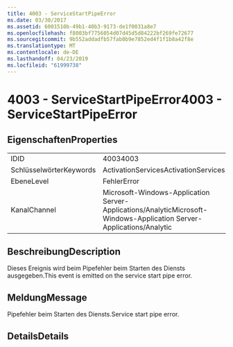 ```yaml
---
title: 4003 - ServiceStartPipeError
ms.date: 03/30/2017
ms.assetid: 6001510b-49b1-40b3-9173-de1f0031a8e7
ms.openlocfilehash: f8003bf7756054d07d45d5d84222bf269fe72677
ms.sourcegitcommit: 9b552addadfb57fab0b9e7852ed4f1f1b8a42f8e
ms.translationtype: MT
ms.contentlocale: de-DE
ms.lasthandoff: 04/23/2019
ms.locfileid: "61999738"
---
```

# <a name="4003---servicestartpipeerror"></a><span data-ttu-id="80b2e-102">4003 - ServiceStartPipeError</span><span class="sxs-lookup"><span data-stu-id="80b2e-102">4003 - ServiceStartPipeError</span></span>
## <a name="properties"></a><span data-ttu-id="80b2e-103">Eigenschaften</span><span class="sxs-lookup"><span data-stu-id="80b2e-103">Properties</span></span>  
  
|||  
|-|-|  
|<span data-ttu-id="80b2e-104">ID</span><span class="sxs-lookup"><span data-stu-id="80b2e-104">ID</span></span>|<span data-ttu-id="80b2e-105">4003</span><span class="sxs-lookup"><span data-stu-id="80b2e-105">4003</span></span>|  
|<span data-ttu-id="80b2e-106">Schlüsselwörter</span><span class="sxs-lookup"><span data-stu-id="80b2e-106">Keywords</span></span>|<span data-ttu-id="80b2e-107">ActivationServices</span><span class="sxs-lookup"><span data-stu-id="80b2e-107">ActivationServices</span></span>|  
|<span data-ttu-id="80b2e-108">Ebene</span><span class="sxs-lookup"><span data-stu-id="80b2e-108">Level</span></span>|<span data-ttu-id="80b2e-109">Fehler</span><span class="sxs-lookup"><span data-stu-id="80b2e-109">Error</span></span>|  
|<span data-ttu-id="80b2e-110">Kanal</span><span class="sxs-lookup"><span data-stu-id="80b2e-110">Channel</span></span>|<span data-ttu-id="80b2e-111">Microsoft-Windows-Application Server-Applications/Analytic</span><span class="sxs-lookup"><span data-stu-id="80b2e-111">Microsoft-Windows-Application Server-Applications/Analytic</span></span>|  
  
## <a name="description"></a><span data-ttu-id="80b2e-112">Beschreibung</span><span class="sxs-lookup"><span data-stu-id="80b2e-112">Description</span></span>  
 <span data-ttu-id="80b2e-113">Dieses Ereignis wird beim Pipefehler beim Starten des Diensts ausgegeben.</span><span class="sxs-lookup"><span data-stu-id="80b2e-113">This event is emitted on the service start pipe error.</span></span>  
  
## <a name="message"></a><span data-ttu-id="80b2e-114">Meldung</span><span class="sxs-lookup"><span data-stu-id="80b2e-114">Message</span></span>  
 <span data-ttu-id="80b2e-115">Pipefehler beim Starten des Diensts.</span><span class="sxs-lookup"><span data-stu-id="80b2e-115">Service start pipe error.</span></span>  
  
## <a name="details"></a><span data-ttu-id="80b2e-116">Details</span><span class="sxs-lookup"><span data-stu-id="80b2e-116">Details</span></span>
